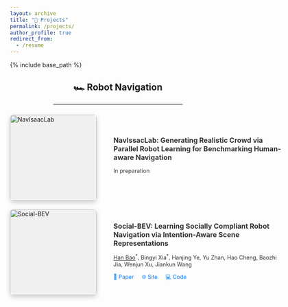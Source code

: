 ```yaml
---
layout: archive
title: "📝 Projects"
permalink: /projects/
author_profile: true
redirect_from:
  - /resume
---
```


{% include base_path %}

<div class="has-text-centered">
  <h2 class="title is-3" style="text-align: center;">🏎️ Robot Navigation</h2>
  <hr style="width: 60%; margin: 0.5rem auto 1.5rem auto; border-top: 1px solid #ccc;">
</div>


<div style="display: flex; flex-wrap: wrap; gap: 20px;">

  <!-- Project 1 -->
  <div style="display: flex; align-items: center; width: 100%; max-width: 800px;">
    <div style="flex: 0 0 40%; height: 200px; background-color: #f0f0f0; margin-right: 20px; 
                box-shadow: 0 4px 12px rgba(0,0,0,0.2); border-radius: 8px; overflow: hidden;">
      <a href="https://broln7.github.io/NavIsaacLab-web/" target="_blank">
        <img src="https://i.imgur.com/CZ29iuP.gif" alt="NavIsaacLab" style="width: 100%; height: 100%;">
      </a>
    </div>
    <div style="flex: 0 0 80%; padding: 20px;">
      <h2 style="margin-top: 0; font-size: 1.0rem; color: #333;">
        NavIssacLab: Generating Realistic Crowd via Parallel Robot Learning for Benchmarking Human-aware Navigation
      </h2>
      <p style="font-size: 0.8rem; color: #333;">
        In preparation
      </p>
    </div>
  </div>

  <!-- Project 2 -->
  <div style="display: flex; align-items: center; width: 100%; max-width: 800px;">
    <div style="flex: 0 0 40%; height: 200px; background-color: #f0f0f0; margin-right: 20px; 
                box-shadow: 0 4px 12px rgba(0,0,0,0.2); border-radius: 8px; overflow: hidden;">
      <a href="https://broln7.github.io/socialbev.io/" target="_blank">
        <img src="https://i.imgur.com/7TBtszI.png" alt="Social-BEV" style="width: 100%; height: 100%;">
      </a>
    </div>
    <div style="flex: 0 0 80%; padding: 20px;">
      <h2 style="margin-top: 0; font-size: 1.0rem; color: #333;">
        Social-BEV: Learning Socially Compliant Robot Navigation via Intention-Aware Scene Representations
      </h2>
      <p style="font-size: 0.8rem; color: #333;">
        <u>Han Bao</u><sup>*</sup>, Bingyi Xia<sup>*</sup>, Hanjing Ye, Yu Zhan, Hao Cheng, Baozhi Jia, Wenjun Xu, Jiankun Wang
      </p>
      <p style="margin: 5px 0 0 0; font-size: 0.8rem;">
        <a href="https://arxiv.org/abs/xxxx.xxxxx" target="_blank" style="color: #007BFF; text-decoration: none; margin-right: 15px;">
          📄 Paper
        </a>
        <a href="https://broln7.github.io/socialbev.io/" target="_blank" style="color: #007BFF; text-decoration: none; margin-right: 15px;">
          🌐 Site
        </a>
        <a href="https://github.com/BRoln7/socialbev_test/" target="_blank" style="color: #007BFF; text-decoration: none;">
          💻 Code
        </a>
      </p>
    </div>
  </div>

</div>
